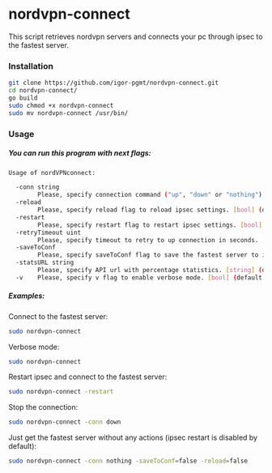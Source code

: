 # nordvpn-connect

This script retrieves nordvpn servers and connects your pc through ipsec to the fastest server.

### Installation
```sh
git clone https://github.com/igor-pgmt/nordvpn-connect.git
cd nordvpn-connect/
go build
sudo chmod +x nordvpn-connect
sudo mv nordvpn-connect /usr/bin/
```

### Usage

##### You can run this program with next flags:
```sh
Usage of nordVPNconnect:

  -conn string
    	Please, specify connection command ("up", "down" or "nothing"). [string] (default: up (default "up")
  -reload
    	Please, specify reload flag to reload ipsec settings. [bool] (default: true) (default true)
  -restart
    	Please, specify restart flag to restart ipsec settings. [bool] (default: false)
  -retryTimeout uint
    	Please, specify timeout to retry to up connection in seconds. [uint64] (default: 3) (default 5)
  -saveToConf
    	Please, specify saveToConf flag to save the fastest server to ipsec configuration file. [bool] (default: true) (default true)
  -statsURL string
    	Please, specify API url with percentage statistics. [string] (default: https://nordvpn.com/api/server/stats) (default "https://nordvpn.com/api/server/stats")
  -v	Please, specify v flag to enable verbose mode. [bool] (default: false)
```

##### Examples:

Connect to the fastest server:
```sh
sudo nordvpn-connect
```

Verbose mode:
```sh
sudo nordvpn-connect
```

Restart ipsec and connect to the fastest server:
```sh
sudo nordvpn-connect -restart
```

Stop the connection:
```sh
sudo nordvpn-connect -conn down
```

Just get the fastest server without any actions (ipsec restart is disabled by default):
```sh
sudo nordvpn-connect -conn nothing -saveToConf=false -reload=false
```
